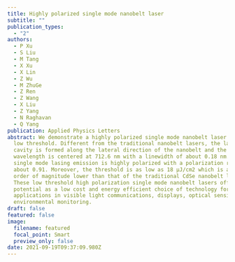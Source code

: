 ```yaml
---
title: Highly polarized single mode nanobelt laser
subtitle: ""
publication_types:
  - "2"
authors:
  - P Xu
  - S Liu
  - M Tang
  - X Xu
  - X Lin
  - Z Wu
  - M ZhuGe
  - Z Ren
  - Z Wang
  - X Liu
  - Z Yang
  - N Raghavan
  - Q Yang
publication: Applied Physics Letters
abstract: We demonstrate a highly polarized single mode nanobelt laser with a
  low threshold. Different from the traditional nanobelt lasers, the laser
  cavity is formed along the lateral direction of the nanobelt and the
  wavelength is centered at 712.6 nm with a linewidth of about 0.18 nm. The
  single mode lasing emission is highly polarized with a polarization ratio of
  about 0.91. Moreover, the threshold is as low as 18 μJ/cm2 which is about an
  order of magnitude lower than that of the traditional CdSe nanobelt lasers.
  These low threshold high polarization single mode nanobelt lasers offer great
  potential as a low cost and energy efficient choice of technology for
  applications in visible light communications, displays, optical sensing, and
  environmental monitoring.
draft: false
featured: false
image:
  filename: featured
  focal_point: Smart
  preview_only: false
date: 2021-09-19T09:37:09.980Z
---
```

